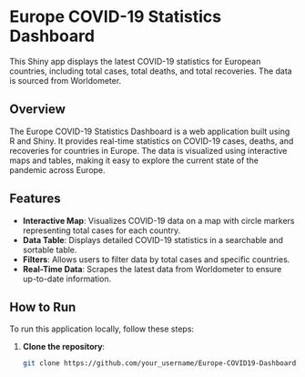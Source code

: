 # Europe COVID-19 Statistics Dashboard

This Shiny app displays the latest COVID-19 statistics for European countries, including total cases, total deaths, and total recoveries. The data is sourced from Worldometer.



## Overview

The Europe COVID-19 Statistics Dashboard is a web application built using R and Shiny. It provides real-time statistics on COVID-19 cases, deaths, and recoveries for countries in Europe. The data is visualized using interactive maps and tables, making it easy to explore the current state of the pandemic across Europe.

## Features

- **Interactive Map**: Visualizes COVID-19 data on a map with circle markers representing total cases for each country.
- **Data Table**: Displays detailed COVID-19 statistics in a searchable and sortable table.
- **Filters**: Allows users to filter data by total cases and specific countries.
- **Real-Time Data**: Scrapes the latest data from Worldometer to ensure up-to-date information.

## How to Run

To run this application locally, follow these steps:

1. **Clone the repository**:
   ```sh
   git clone https://github.com/your_username/Europe-COVID19-Dashboard.git
